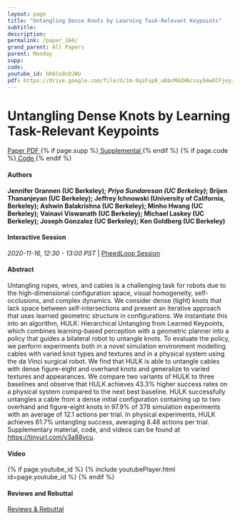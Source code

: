 ```yaml
---
layout: page
title: "Untangling Dense Knots by Learning Task-Relevant Keypoints"
subtitle: 
description:
permalink: /paper_166/
grand_parent: All Papers
parent: Monday
supp: 
code: 
youtube_id: bR6Co9cDJWU
pdf: https://drive.google.com/file/d/1m-9qiFup0_u6bcM4ZH6cssy5mwECFjey/view
---
```


# Untangling Dense Knots by Learning Task-Relevant Keypoints

<a href="https://drive.google.com/file/d/1m-9qiFup0_u6bcM4ZH6cssy5mwECFjey/view" target="_blank" rel="noopener noreferrer" class="btn btn-blue"><i class="fa fa-file-text-o" aria-hidden="true"></i> Paper PDF </a> {% if page.supp %}<a href="" target="_blank" rel="noopener noreferrer" class="btn btn-green"><i class="fa fa-file-text-o" aria-hidden="true"></i> Supplemental </a>{% endif %} {% if page.code %}<a href="" target="_blank" rel="noopener noreferrer" class="btn"><i class="fa fa-github" aria-hidden="true"></i> Code </a>{% endif %} 

#### Authors
**Jennifer Grannen (UC Berkeley)*; Priya Sundaresan (UC Berkeley)*; Brijen Thananjeyan (UC Berkeley); Jeffrey Ichnowski (University of California, Berkeley); Ashwin Balakrishna (UC Berkeley); Minho Hwang (UC Berkeley); Vainavi Viswanath (UC Berkeley); Michael Laskey (UC Berkeley); Joseph Gonzalez (UC Berkeley); Ken Goldberg (UC Berkeley)**

#### Interactive Session
<em>2020-11-16, 12:30 - 13:00 PST </em> | <a href="https://pheedloop.com/corl2020/virtual/?page=sessions&section=SESDSMREXWA7LBB6Y" target="_blank" rel="noopener noreferrer"> PheedLoop Session <i class="fa fa-external-link" aria-hidden="true"></i> </a> 

#### Abstract
Untangling ropes, wires, and cables is a challenging task for robots due to the high-dimensional configuration space, visual homogeneity, self-occlusions, and complex dynamics. We consider dense (tight) knots that lack space between self-intersections and present an iterative approach that uses learned geometric structure in configurations. We instantiate this into an algorithm, HULK: Hierarchical Untangling from Learned Keypoints, which combines learning-based perception with a geometric planner into a policy that guides a bilateral robot to untangle knots. To evaluate the policy, we perform experiments both in a novel simulation environment modelling cables with varied knot types and textures and in a physical system using the da Vinci surgical robot. We find that HULK is able to untangle cables with dense figure-eight and overhand knots and generalize to varied textures and appearances. We compare two variants of HULK to three baselines and observe that HULK achieves 43.3% higher success rates on a physical system compared to the next best baseline. HULK successfully untangles a cable from a dense initial configuration containing up to two overhand and figure-eight knots in 97.9% of 378 simulation experiments with an average of 12.1 actions per trial. In physical experiments, HULK achieves 61.7% untangling success, averaging 8.48 actions per trial. Supplementary material, code, and videos can be found at <a href="https://tinyurl.com/y3a88ycu" target="_blank">https://tinyurl.com/y3a88ycu</a>.

#### Video
{% if page.youtube_id %}
{% include youtubePlayer.html id=page.youtube_id %}
{% endif %}

#### Reviews and Rebuttal
<a href="https://drive.google.com/file/d/1nvJbhI26wyLkCjSHnJNLxIWZoJEmw_8N/view" target="_blank" rel="noopener noreferrer" class="btn btn-purple"><i class="fa fa-pencil-square-o" aria-hidden="true"></i> Reviews & Rebuttal </a>

